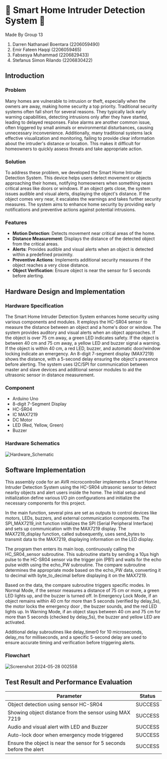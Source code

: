 # 🏡 Smart Home Intruder Detection System 🏡

Made By Group 13

1. Darren Nathanael Boentara (2206059490)
2. Emir Fateen Haqqi (2206059465)
3. Fabsesya Muhammad (2206829433)
4. Stefanus Simon Rilando (2206830422)

## Introduction

### Problem

Many homes are vulnerable to intrusion or theft, especially when the owners are away, making home security a top priority. Traditional security systems often fall short for several reasons. They typically lack early warning capabilities, detecting intrusions only after they have started, leading to delayed responses. False alarms are another common issue, often triggered by small animals or environmental disturbances, causing unnecessary inconvenience. Additionally, many traditional systems lack effective visualization and monitoring, failing to provide clear information about the intruder's distance or location. This makes it difficult for homeowners to quickly assess threats and take appropriate action.

### Solution

To address these problem, we developed the Smart Home Intruder Detection System. This device helps users detect movement or objects approaching their homes, notifying homeowners when something nears critical areas like doors or windows. If an object gets close, the system issues audible and visual alerts, displaying the object's distance. If the object comes very near, it escalates the warnings and takes further security measures. The system aims to enhance home security by providing early notifications and preventive actions against potential intrusions.

### Features

- **Motion Detection**: Detects movement near critical areas of the home.
- **Distance Measurement**: Displays the distance of the detected object from the critical areas.
- **Alerts**: Provides audible and visual alerts when an object is detected within a predefined proximity.
- **Preventive Actions**: Implements additional security measures if the object reaches a very close distance.
- **Object Verification**: Ensure object is near the sensor for 5 seconds before alerting.

## Hardware Design and Implementation

### Hardware Specification
The Smart Home Intruder Detection System enhances home security using various components and modules. It employs the HC-SR04 sensor to measure the distance between an object and a home's door or window. The system provides auditory and visual alerts when an object approaches. If the object is over 75 cm away, a green LED indicates safety. If the object is between 40 cm and 75 cm away, a yellow LED and buzzer signal a warning. If the object is within 40 cm, a red LED, buzzer, and automatic door/window locking indicate an emergency. An 8-digit 7-segment display (MAX7219) shows the distance, with a 5-second delay ensuring the object's presence before alerting. The system uses I2C/SPI for communication between master and slave devices and additional sensor modules to aid the ultrasonic sensor in distance measurement.

### Component 
- Arduino Uno
- 8-digit 7-Segment Display
- HC-SR04
- IC MAX7219
- DC Motor
- LED (Red, Yellow, Green)
- Buzzer

### Hardware Schematics
![Hardware_Schematic](https://github.com/DarrenNathanaelB/Smart-Home-Intruder-Detection-System/assets/144119254/1109904e-4636-4786-81a0-771c86bbdad8)

## Software Implementation

This assembly code for an AVR microcontroller implements a Smart Home Intruder Detection System using the HC-SR04 ultrasonic sensor to detect nearby objects and alert users inside the home. The initial setup and initialization define various I/O pin configurations and initialize the necessary components for this project.

In the main function, several pins are set as outputs to control devices like motors, LEDs, buzzers, and external communication components. The SPI_MAX7219_init function initializes the SPI (Serial Peripheral Interface) and sets up communication with the MAX7219 display. The MAX7219_display function, called subsequently, uses send_bytes to transmit data to the MAX7219, displaying information on the LED display.

The program then enters its main loop, continuously calling the HC_SR04_sensor subroutine. This subroutine starts by sending a 10µs high pulse to the HC-SR04 sensor via the trigger pin (PB1) and waits for the echo pulse width using the echo_PW subroutine. The compare subroutine determines the appropriate mode based on the echo_PW data, converting it to decimal with byte_to_decimal before displaying it on the MAX7219.

Based on the data, the compare subroutine triggers specific modes. In Normal Mode, if the sensor measures a distance of 75 cm or more, a green LED lights up, and the buzzer is turned off. In Emergency Lock Mode, if an object remains within 40 cm for more than 5 seconds (verified by delay_5s), the motor locks the emergency door , the buzzer sounds, and the red LED lights up. In Warning Mode, if an object stays between 40 cm and 75 cm for more than 5 seconds (checked by delay_5s), the buzzer and yellow LED are activated.

Additional delay subroutines like delay_timer0 for 10 microseconds, delay_ms for milliseconds, and a specific 5-second delay are used to ensure accurate timing and verification before triggering alerts.

### Flowchart
![Screenshot 2024-05-28 002558](https://github.com/DarrenNathanaelB/Smart-Home-Intruder-Detection-System/assets/144119254/b8bbebb6-d094-4d34-89ae-e5fd0babde71)

## Test Result and Performance Evaluation

| Parameter                                                    | Status  |
| ------------------------------------------------------------ | ------- |
| Object detection using sensor HC-SR04     | SUCCESS |
| Showing object distance from the sensor using MAX 7219     | SUCCESS |
| Audio and visual alert with LED and Buzzer         | SUCCESS |
| Auto-lock door when emergency mode triggered | SUCCESS |
| Ensure the object is near the sensor for 5 seconds before the alert | SUCCESS |